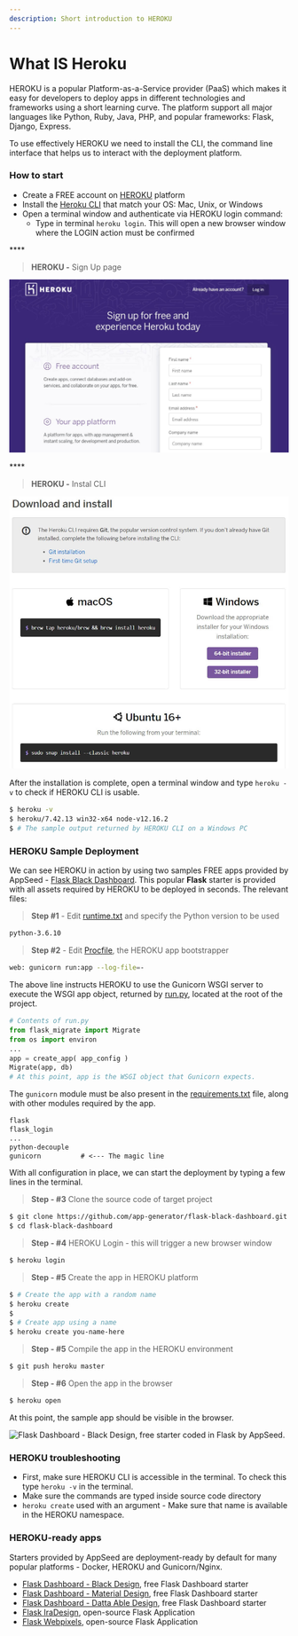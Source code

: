```yaml
---
description: Short introduction to HEROKU
---
```


# What IS Heroku

HEROKU is a popular Platform-as-a-Service provider \(PaaS\) which makes it easy for developers to deploy apps in different technologies and frameworks using a short learning curve. The platform support all major languages like Python, Ruby, Java, PHP, and popular frameworks: Flask, Django, Express.

To use effectively HEROKU we need to install the CLI, the command line interface that helps us to interact with the deployment platform.

### How to start

* Create a FREE account on [HEROKU](https://signup.heroku.com/) platform
* Install the [Heroku CLI](https://devcenter.heroku.com/articles/heroku-cli) that match your OS: Mac, Unix, or Windows
* Open a terminal window and authenticate via HEROKU login command:
  * Type in terminal `heroku login`. This will open a new browser window where the LOGIN action must be confirmed

\*\*\*\*

> **HEROKU -** Sign Up page

![HEROKU - Sign Up page](https://raw.githubusercontent.com/app-generator/static/master/docs/heroku-sign-up-page.jpg)

\*\*\*\*

> **HEROKU -** Instal CLI

![HEROKU - Instal CLI](https://raw.githubusercontent.com/app-generator/static/master/docs/heroku-install-cli.jpg)

After the installation is complete, open a terminal window and type `heroku -v` to check if HEROKU CLI is usable.

```bash
$ heroku -v
$ heroku/7.42.13 win32-x64 node-v12.16.2
$ # The sample output returned by HEROKU CLI on a Windows PC
```

### 

### HEROKU Sample Deployment

We can see HEROKU in action by using two samples FREE apps provided by AppSeed - [Flask Black Dashboard](https://appseed.us/admin-dashboards/flask-dashboard-black). This popular **Flask** starter is provided with all assets required by HEROKU to be deployed in seconds. The relevant files:

> **Step \#1** - Edit [runtime.txt](https://github.com/app-generator/flask-black-dashboard/blob/master/runtime.txt) and specify the Python version to be used

```bash
python-3.6.10
```

> **Step \#2** - Edit [Procfile](https://github.com/app-generator/flask-black-dashboard/blob/master/Procfile), the HEROKU app bootstrapper

```bash
web: gunicorn run:app --log-file=-
```

The above line instructs HEROKU to use the Gunicorn WSGI server to execute the WSGI app object, returned by [run.py](https://github.com/app-generator/flask-black-dashboard/blob/master/run.py), located at the root of the project.

```python
# Contents of run.py
from flask_migrate import Migrate
from os import environ
... 
app = create_app( app_config )
Migrate(app, db) 
# At this point, app is the WSGI object that Gunicorn expects.
```

The `gunicorn` module must be also present in the [requirements.txt](https://github.com/app-generator/flask-black-dashboard/blob/master/requirements.txt) file, along with other modules required by the app.

```text
flask
flask_login
...
python-decouple
gunicorn          # <--- The magic line
```

With all configuration in place, we can start the deployment by typing a few lines in the terminal.

> **Step - \#3** Clone the source code of target project

```bash
$ git clone https://github.com/app-generator/flask-black-dashboard.git
$ cd flask-black-dashboard
```

> **Step - \#4** HEROKU Login - this will trigger a new browser window

```bash
$ heroku login
```

> **Step - \#5** Create the app in HEROKU platform

```bash
$ # Create the app with a random name
$ heroku create 
$
$ # Create app using a name
$ heroku create you-name-here
```

> **Step - \#5** Compile the app in the HEROKU environment

```bash
$ git push heroku master
```

> **Step - \#6** Open the app in the browser

```bash
$ heroku open
```

At this point, the sample app should be visible in the browser.

![Flask Dashboard - Black Design, free starter coded in Flask by AppSeed.](https://raw.githubusercontent.com/app-generator/flask-black-dashboard/master/media/flask-black-dashboard-screen.png)

### 

### HEROKU troubleshooting

* First, make sure HEROKU CLI is accessible in the terminal. To check this type `heroku -v` in the terminal.
* Make sure the commands are typed inside source code directory
* `heroku create` used with an argument - Make sure that name is available in the HEROKU namespace.



### HEROKU-ready apps

Starters provided by AppSeed are deployment-ready by default for many popular platforms - Docker, HEROKU and Gunicorn/Nginx.

* [Flask Dashboard - Black Design](https://appseed.us/admin-dashboards/flask-dashboard-black), free Flask Dashboard starter
* [Flask Dashboard - Material Design](https://appseed.us/admin-dashboards/flask-dashboard-material-design), free Flask Dashboard starter
* [Flask Dashboard - Datta Able Design](https://appseed.us/admin-dashboards/flask-dashboard-dattaable), free Flask Dashboard starter
* [Flask IraDesign](https://appseed.us/apps/flask-apps/flask-illustrations-iradesign), open-source Flask Application
* [Flask Webpixels](https://appseed.us/apps/flask-apps/flask-illustrations-webpixels), open-source Flask Application

